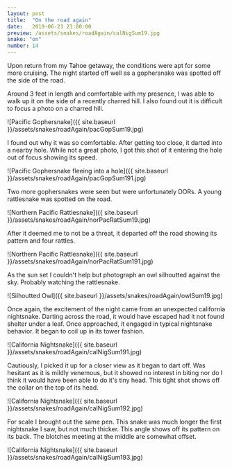 ```yaml
---
layout: post
title:  "On the road again"
date:   2019-06-23 23:00:00
preview: /assets/snakes/roadAgain/calNigSum19.jpg
snake: "on"
number: 14
---
```


Upon return from my Tahoe getaway, the conditions were apt for some more cruising. The night started off well as a gophersnake was spotted off the side of the road. 

Around 3 feet in length and comfortable with my presence, I was able to walk up it on the side of a recently charred hill. I also found out it is difficult to focus a photo on a charred hill. 

![Pacific Gophersnake]({{ site.baseurl }}/assets/snakes/roadAgain/pacGopSum19.jpg)

I found out why it was so comfortable. After getting too close, it darted into a nearby hole. While not a great photo, I got this shot of it entering the hole out of focus showing its speed. 

![Pacific Gophersnake fleeing into a hole]({{ site.baseurl }}/assets/snakes/roadAgain/pacGopSum191.jpg)

Two more gophersnakes were seen but were unfortunately DORs. A young rattlesnake was spotted on the road. 

![Northern Pacific Rattlesnake]({{ site.baseurl }}/assets/snakes/roadAgain/norPacRatSum19.jpg)

After it deemed me to not be a threat, it departed off the road showing its pattern and four rattles. 

![Northern Pacific Rattlesnake]({{ site.baseurl }}/assets/snakes/roadAgain/norPacRatSum191.jpg)

As the sun set I couldn't help but photograph an owl silhoutted against the sky. Probably watching the rattlesnake.

![Silhoutted Owl]({{ site.baseurl }}/assets/snakes/roadAgain/owlSum19.jpg)

Once again, the excitement of the night came from an unexpected california nightsnake. Darting across the road, it would have escaped had it not found shelter under a leaf. Once approached, it engaged in typical nightsnake behavior. It began to coil up in its tower fashion.

![California Nightsnake]({{ site.baseurl }}/assets/snakes/roadAgain/calNigSum191.jpg)

Cautiously, I picked it up for a closer view as it began to dart off. Was hesitant as it is mildly venemous, but it showed no interest in biting nor do I think it would have been able to do it's tiny head. This tight shot shows off the collar on the top of its head.

![California Nightsnake]({{ site.baseurl }}/assets/snakes/roadAgain/calNigSum192.jpg)

For scale I brought out the same pen. This snake was much longer the first nightsnake I saw, but not much thicker. This angle shows off its pattern on its back. The blotches meeting at the middle are somewhat offset. 

![California Nightsnake]({{ site.baseurl }}/assets/snakes/roadAgain/calNigSum193.jpg)